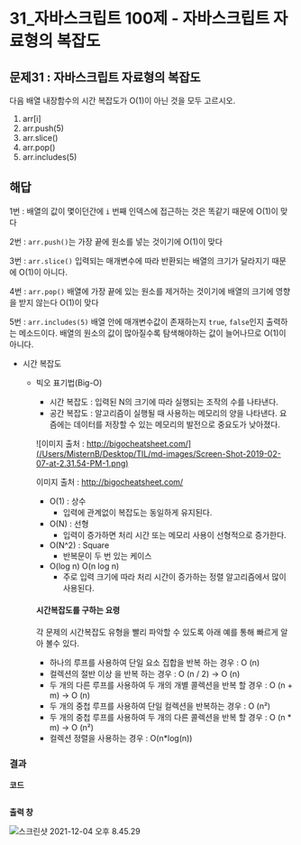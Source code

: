 # 31_자바스크립트 100제 - 자바스크립트 자료형의 복잡도

## 문제31 : 자바스크립트 자료형의 복잡도

다음 배열 내장함수의 시간 복잡도가 O(1)이 아닌 것을 모두 고르시오.

1. arr[i]
2. arr.push(5)
3. arr.slice()
4. arr.pop()
5. arr.includes(5)

















## 해답

1번 :  배열의 값이 몇이던간에  `i` 번째 인덱스에 접근하는 것은 똑같기 때문에 O(1)이 맞다

2번 : `arr.push()`는 가장 끝에 원소를 넣는 것이기에 O(1)이 맞다

3번 : `arr.slice()` 입력되는 매개변수에 따라 반환되는 배열의 크기가 달라지기 때문에 O(1)이 아니다.

4번 : `arr.pop()` 배열에 가장 끝에 있는 원소를 제거하는 것이기에 배열의 크기에 영향을 받지 않는다 O(1)이 맞다

5번 : `arr.includes(5)` 배열 안에 매개변수값이 존재하는지 `true`, `false`인지 출력하는 메소드이다. 배열의 원소의 값이 많아질수록 탐색해야하는 값이 늘어나므로 O(1)이 아니다. 





* 시간 복잡도

  * 빅오 표기법(Big-O)

    * 시간 복잡도 : 입력된 N의 크기에 따라 실행되는 조작의 수를 나타낸다.
    * 공간 복잡도 : 알고리즘이 실행될 때 사용하는 메모리의 양을 나타낸다. 요즘에는 데이터를 저장할 수 있는 메모리의 발전으로 중요도가 낮아졌다.

    ![이미지 출처 : http://bigocheatsheet.com/](/Users/MisternB/Desktop/TIL/md-images/Screen-Shot-2019-02-07-at-2.31.54-PM-1.png)

    이미지 출처 : http://bigocheatsheet.com/

    

    * O(1) : 상수
      * 입력에 관계없이 복잡도는 동일하게 유지된다.
    * O(N) : 선형
      * 입력이 증가하면 처리 시간 또는 메모리 사용이 선형적으로 증가한다.
    * O(N^2) : Square
      * 반복문이 두 번 있는 케이스
    * O(log n) O(n log n)
      * 주로 입력 크기에 따라 처리 시간이 증가하는 정렬 알고리즘에서 많이 사용된다.

    

    #### 시간복잡도를 구하는 요령

    각 문제의 시간복잡도 유형을 빨리 파악할 수 있도록 아래 예를 통해 빠르게 알아 볼수 있다.

    - 하나의 루프를 사용하여 단일 요소 집합을 반복 하는 경우 : O (n)
    - 컬렉션의 절반 이상 을 반복 하는 경우 : O (n / 2) -> O (n)
    - 두 개의 다른 루프를 사용하여 두 개의 개별 콜렉션을 반복 할 경우 : O (n + m) -> O (n)
    - 두 개의 중첩 루프를 사용하여 단일 컬렉션을 반복하는 경우 : O (n²)
    - 두 개의 중첩 루프를 사용하여 두 개의 다른 콜렉션을 반복 할 경우 : O (n * m) -> O (n²)
    - 컬렉션 정렬을 사용하는 경우 : O(n*log(n))

    



### 결과

**코드**

```js

```





**출력 창** 





![스크린샷 2021-12-04 오후 8.45.29](/Users/MisternB/Desktop/TIL/md-images/%25E1%2584%2589%25E1%2585%25B3%25E1%2584%258F%25E1%2585%25B3%25E1%2584%2585%25E1%2585%25B5%25E1%2586%25AB%25E1%2584%2589%25E1%2585%25A3%25E1%2586%25BA%25202021-12-04%2520%25E1%2584%258B%25E1%2585%25A9%25E1%2584%2592%25E1%2585%25AE%25208.45.29.png)


